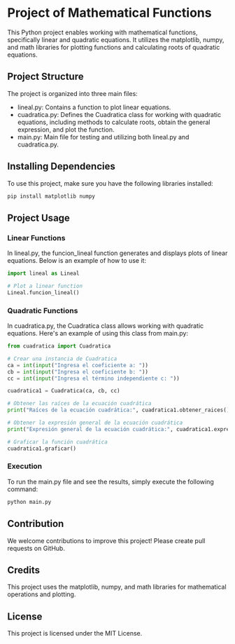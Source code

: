 # Project of Mathematical Functions

This Python project enables working with mathematical functions, specifically linear and quadratic equations. It utilizes the matplotlib, numpy, and math libraries for plotting functions and calculating roots of quadratic equations.

## Project Structure

The project is organized into three main files:

- lineal.py: Contains a function to plot linear equations.
- cuadratica.py: Defines the Cuadratica class for working with quadratic equations, including methods to calculate roots, obtain the general expression, and plot the function.
- main.py: Main file for testing and utilizing both lineal.py and cuadratica.py.

## Installing Dependencies

To use this project, make sure you have the following libraries installed:

```bash
pip install matplotlib numpy
```

## Project Usage

### Linear Functions

In lineal.py, the funcion_lineal function generates and displays plots of linear equations. Below is an example of how to use it:

```python
import lineal as Lineal

# Plot a linear function
Lineal.funcion_lineal()
```

### Quadratic Functions

In cuadratica.py, the Cuadratica class allows working with quadratic equations. Here's an example of using this class from main.py:

```python
from cuadratica import Cuadratica

# Crear una instancia de Cuadratica
ca = int(input("Ingresa el coeficiente a: "))
cb = int(input("Ingresa el coeficiente b: "))
cc = int(input("Ingresa el término independiente c: "))

cuadratica1 = Cuadratica(ca, cb, cc)

# Obtener las raíces de la ecuación cuadrática
print("Raíces de la ecuación cuadrática:", cuadratica1.obtener_raices())

# Obtener la expresión general de la ecuación cuadrática
print("Expresión general de la ecuación cuadrática:", cuadratica1.expresion_general())

# Graficar la función cuadrática
cuadratica1.graficar()
```

### Execution

To run the main.py file and see the results, simply execute the following command:

```bash
python main.py
```

## Contribution

We welcome contributions to improve this project! Please create pull requests on GitHub.

## Credits

This project uses the matplotlib, numpy, and math libraries for mathematical operations and plotting.

## License

This project is licensed under the MIT License.
